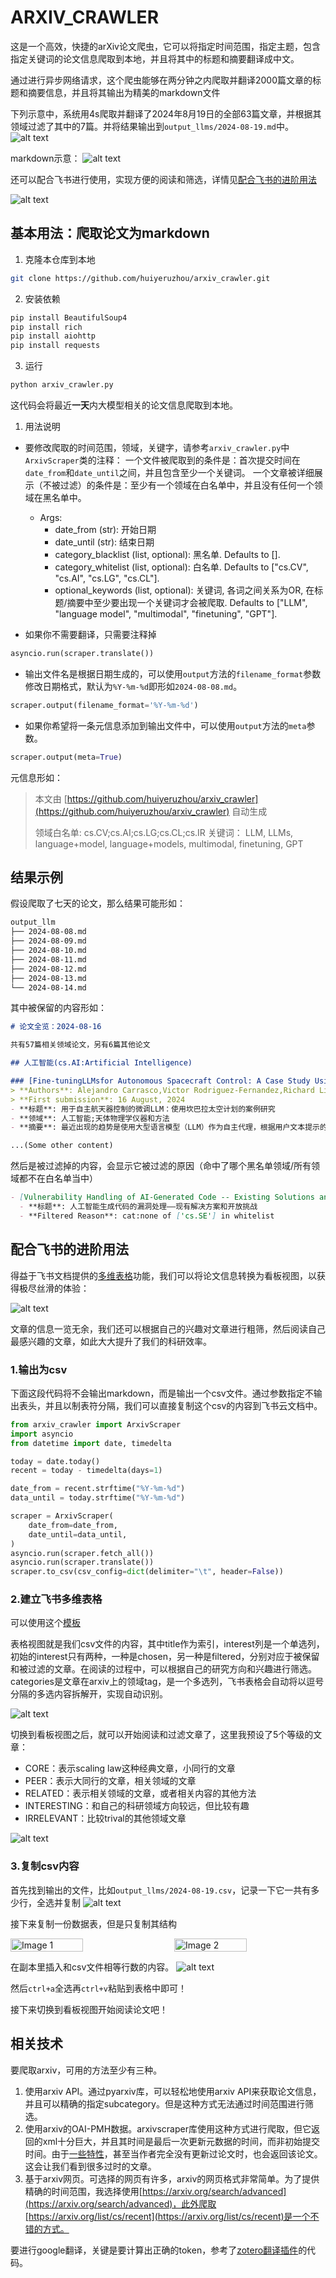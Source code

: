 # ARXIV_CRAWLER

这是一个高效，快捷的arXiv论文爬虫，它可以将指定时间范围，指定主题，包含指定关键词的论文信息爬取到本地，并且将其中的标题和摘要翻译成中文。

通过进行异步网络请求，这个爬虫能够在两分钟之内爬取并翻译2000篇文章的标题和摘要信息，并且将其输出为精美的markdown文件

下列示意中，系统用4s爬取并翻译了2024年8月19日的全部63篇文章，并根据其领域过滤了其中的7篇。并将结果输出到`output_llms/2024-08-19.md`中。
![alt text](readme/image-1.png)

markdown示意：
![alt text](readme/image-2.png)

还可以配合飞书进行使用，实现方便的阅读和筛选，详情见[配合飞书的进阶用法](#配合飞书的进阶用法)

![alt text](readme/img_v3_02du_f323888e-5f01-491e-8f10-d164b7247f9g.jpg)

## 基本用法：爬取论文为markdown

1. 克隆本仓库到本地

```bash
git clone https://github.com/huiyeruzhou/arxiv_crawler.git
```

2. 安装依赖

```bash
pip install BeautifulSoup4
pip install rich
pip install aiohttp
pip install requests
```

3. 运行

```bash
python arxiv_crawler.py
```

这代码会将最近**一天**内大模型相关的论文信息爬取到本地。

1. 用法说明

- 要修改爬取的时间范围，领域，关键字，请参考`arxiv_crawler.py`中`ArxivScraper`类的注释：
  一个文件被爬取到的条件是：首次提交时间在`date_from`和`date_until`之间，并且包含至少一个关键词。
  一个文章被详细展示（不被过滤）的条件是：至少有一个领域在白名单中，并且没有任何一个领域在黑名单中。
  - Args:
    - date_from (str): 开始日期
    - date_until (str): 结束日期
    - category_blacklist (list, optional): 黑名单. Defaults to [].
    - category_whitelist (list, optional): 白名单. Defaults to ["cs.CV", "cs.AI", "cs.LG", "cs.CL"]. 
    - optional_keywords (list, optional): 关键词, 各词之间关系为OR, 在标题/摘要中至少要出现一个关键词才会被爬取.
                                        Defaults to ["LLM", "language model", "multimodal", "finetuning", "GPT"].

   
- 如果你不需要翻译，只需要注释掉
```py
asyncio.run(scraper.translate())
```

- 输出文件名是根据日期生成的，可以使用`output`方法的`filename_format`参数修改日期格式，默认为`%Y-%m-%d`即形如`2024-08-08.md`。
```py
scraper.output(filename_format='%Y-%m-%d')
```

- 如果你希望将一条元信息添加到输出文件中，可以使用`output`方法的`meta`参数。
```py
scraper.output(meta=True)
```

元信息形如：
> 本文由 [https://github.com/huiyeruzhou/arxiv_crawler](https://github.com/huiyeruzhou/arxiv_crawler) 自动生成
>
> 领域白名单: cs.CV;cs.AI;cs.LG;cs.CL;cs.IR
> 关键词： LLM, LLMs, language+model, language+models, multimodal, finetuning, GPT

## 结果示例

假设爬取了七天的论文，那么结果可能形如：
```bash
output_llm
├── 2024-08-08.md
├── 2024-08-09.md
├── 2024-08-10.md
├── 2024-08-11.md
├── 2024-08-12.md
├── 2024-08-13.md
└── 2024-08-14.md
```

其中被保留的内容形如：

```md
# 论文全览：2024-08-16

共有57篇相关领域论文，另有6篇其他论文

## 人工智能(cs.AI:Artificial Intelligence)

### [Fine-tuningLLMsfor Autonomous Spacecraft Control: A Case Study Using Kerbal Space Program](https://arxiv.org/abs/2408.08676)
> **Authors**: Alejandro Carrasco,Victor Rodriguez-Fernandez,Richard Linares
> **First submission**: 16 August, 2024
- **标题**: 用于自主航天器控制的微调LLM：使用坎巴拉太空计划的案例研究
- **领域**: 人工智能;天体物理学仪器和方法
- **摘要**: 最近出现的趋势是使用大型语言模型（LLM）作为自主代理，根据用户文本提示的内容采取行动。本研究探索使用微调大型语言模型 (LLM) 进行自主航天器控制，并使用坎巴拉太空计划微分游戏套件 (KSPDG) 作为测试环境。由于模拟能力和数据不足，传统的强化学习（RL）方法在该领域面临局限性。通过利用 LLM，特别是 GPT-3.5 和 LLaMA 等微调模型，我们演示了这些模型如何使用基于语言的输入和输出有效地控制航天器。我们的方法将实时任务遥测集成到LLM处理的文本提示中，然后通过代理生成控制操作。结果引发了一场关于法学硕士在空间操作方面的潜力的讨论，超出了其名义上用于文本相关任务的范围。未来的工作旨在将这种方法扩展到其他空间控制任务，并评估不同法学硕士系列的表现。该代码可通过以下 URL 获取：\texttt{https://github.com/ARCLab-MIT/kspdg}。

...(Some other content)


```



然后是被过滤掉的内容，会显示它被过滤的原因（命中了哪个黑名单领域/所有领域都不在白名单当中）

```md
- [Vulnerability Handling of AI-Generated Code -- Existing Solutions and Open Challenges](https://arxiv.org/abs/2408.08549)
  - **标题**: 人工智能生成代码的漏洞处理——现有解决方案和开放挑战
  - **Filtered Reason**: cat:none of ['cs.SE'] in whitelist
```

## 配合飞书的进阶用法

得益于飞书文档提供的[多维表格](https://www.feishu.cn/hc/zh-CN/category/6933474572494716956-%E5%A4%9A%E7%BB%B4%E8%A1%A8%E6%A0%BC)功能，我们可以将论文信息转换为看板视图，以获得极尽丝滑的体验：

![alt text](readme/img_v3_02du_f323888e-5f01-491e-8f10-d164b7247f9g.jpg)

文章的信息一览无余，我们还可以根据自己的兴趣对文章进行粗筛，然后阅读自己最感兴趣的文章，如此大大提升了我们的科研效率。

### 1.输出为csv

下面这段代码将不会输出markdown，而是输出一个csv文件。通过参数指定不输出表头，并且以制表符分隔，我们可以直接复制这个csv的内容到飞书云文档中。

```py
from arxiv_crawler import ArxivScraper
import asyncio
from datetime import date, timedelta

today = date.today()
recent = today - timedelta(days=1)

date_from = recent.strftime("%Y-%m-%d")
data_until = today.strftime("%Y-%m-%d")

scraper = ArxivScraper(
    date_from=date_from,
    date_until=data_until,
)
asyncio.run(scraper.fetch_all())
asyncio.run(scraper.translate())
scraper.to_csv(csv_config=dict(delimiter="\t", header=False))
```

### 2.建立飞书多维表格

可以使用这个[模板](https://sx43gev8evy.feishu.cn/wiki/YLM1weiT3iaDNqkwL3NcnAO0nUb?from=from_copylink)

表格视图就是我们csv文件的内容，其中title作为索引，interest列是一个单选列，初始的interest只有两种，一种是chosen，另一种是filtered，分别对应于被保留和被过滤的文章。在阅读的过程中，可以根据自己的研究方向和兴趣进行筛选。categories是文章在arxiv上的领域tag，是一个多选列，飞书表格会自动将以逗号分隔的多选内容拆解开，实现自动识别。

![alt text](readme/image.png)

切换到看板视图之后，就可以开始阅读和过滤文章了，这里我预设了5个等级的文章：
- CORE：表示scaling law这种经典文章，小同行的文章
- PEER：表示大同行的文章，相关领域的文章
- RELATED：表示相关领域的文章，或者相关内容的其他方法
- INTERESTING：和自己的科研领域方向较远，但比较有趣
- IRRELEVANT：比较trival的其他领域文章

![alt text](readme/image-3.png)

### 3.复制csv内容

首先找到输出的文件，比如`output_llms/2024-08-19.csv`，记录一下它一共有多少行，全选并复制
![alt text](readme/image-4.png)

接下来复制一份数据表，但是只复制其结构
<div style="display: flex; justify-content: space-between;">
    <img src="readme/image-5.png" alt="Image 1" style="width: 48%;height: auto"/>
    <img src="readme/image-6.png" alt="Image 2" style="width: 48%;height: auto"/>
</div>

在副本里插入和csv文件相等行数的内容。
![alt text](readme/image-7.png)

然后`ctrl+a`全选再`ctrl+v`粘贴到表格中即可！

接下来切换到看板视图开始阅读论文吧！

## 相关技术

要爬取arxiv，可用的方法至少有三种。

1. 使用arxiv API。通过pyarxiv库，可以轻松地使用arxiv API来获取论文信息，并且可以精确的指定subcategory。但是这种方式无法通过时间范围进行筛选。
2. 使用arxiv的OAI-PMH数据。arxivscraper库使用这种方式进行爬取，但它返回的xml十分巨大，并且其时间是最后一次更新元数据的时间，而非初始提交时间。由于[一些特性](https://info.arxiv.org/help/oa/index.html)，甚至当作者完全没有更新过论文时，也会返回该论文。这会让我们看到很多过时的文章。
3. 基于arxiv网页。可选择的网页有许多，arxiv的网页格式非常简单。为了提供精确的时间范围，我选择使用[https://arxiv.org/search/advanced](https://arxiv.org/search/advanced)，此外爬取[https://arxiv.org/list/cs/recent](https://arxiv.org/list/cs/recent)是一个不错的方式。

要进行google翻译，关键是要计算出正确的token，参考了[zotero翻译插件](https://github.com/windingwind/zotero-pdf-translate/blob/main/src/modules/services/google.ts)的代码。
   
